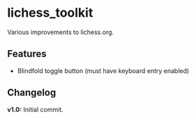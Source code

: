 # lichess_toolkit
Various improvements to lichess.org.

## Features
- Blindfold toggle button (must have keyboard entry enabled)


## Changelog
**v1.0:** Initial commit.
